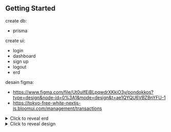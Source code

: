 ## Getting Started


create db:
- prisma

create ui:
- login
- dashboard
- sign up
- logout
- erd

desain figma: 
- https://www.figma.com/file/Ut0uIfEiBLpqwdrXKkiO3y/pondokkos?type=design&node-id=0%3A1&mode=design&t=ae1QYQU6VBZBnYFU-1
- https://tokyo-free-white-nextjs-js.bloomui.com/management/transactions

<!-- - login
- sign up
- dashboard - admin
- dashboard - penghuni
- dashboard - pemilik
- home - guest -->

<details>
  <summary>Click to reveal erd</summary>
  <img src="assets_img/erd.png" alt="Image of the spoiler">
</details>


<details>
  <summary>Click to reveal design</summary>
  <img src="assets_img/404.png" alt="Image of the spoiler">
  <img src="assets_img/dashboard-administrator.png" alt="Image of the spoiler">
  <img src="assets_img/dashboard-pemilik-kos.png" alt="Image of the spoiler">
  <img src="assets_img/dashboard-penghuni-kos.png" alt="Image of the spoiler">
  <img src="assets_img/forgot-password.png" alt="Image of the spoiler">
  <img src="assets_img/home-guest.png" alt="Image of the spoiler">
  <img src="assets_img/login.png" alt="Image of the spoiler">
  <img src="assets_img/register.png" alt="Image of the spoiler">
  <img src="assets_img/reset-password.png" alt="Image of the spoiler">
</details>

<!-- 
First, run the development server:

```bash
npm run dev
# or
yarn dev
# or
pnpm dev
# or
bun dev
```

Open [http://localhost:3000](http://localhost:3000) with your browser to see the result.

You can start editing the page by modifying `app/page.js`. The page auto-updates as you edit the file.

This project uses [`next/font`](https://nextjs.org/docs/basic-features/font-optimization) to automatically optimize and load Inter, a custom Google Font.

## Learn More

To learn more about Next.js, take a look at the following resources:

- [Next.js Documentation](https://nextjs.org/docs) - learn about Next.js features and API.
- [Learn Next.js](https://nextjs.org/learn) - an interactive Next.js tutorial.

You can check out [the Next.js GitHub repository](https://github.com/vercel/next.js/) - your feedback and contributions are welcome!

## Deploy on Vercel

The easiest way to deploy your Next.js app is to use the [Vercel Platform](https://vercel.com/new?utm_medium=default-template&filter=next.js&utm_source=create-next-app&utm_campaign=create-next-app-readme) from the creators of Next.js.

Check out our [Next.js deployment documentation](https://nextjs.org/docs/deployment) for more details. -->
